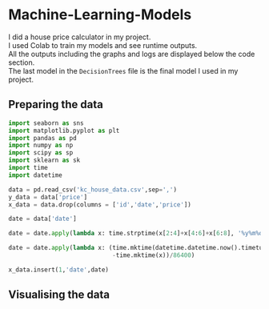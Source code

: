 # Machine-Learning-Models
I did a house price calculator in my project.<br>
I used Colab to train my models and see runtime outputs.<br>
All the outputs including the graphs and logs are displayed below the code section.<br>
The last model in the `DecisionTrees` file is the final model I used in my project.<br>

## Preparing the data
```python
import seaborn as sns
import matplotlib.pyplot as plt
import pandas as pd
import numpy as np
import scipy as sp
import sklearn as sk
import time
import datetime

data = pd.read_csv('kc_house_data.csv',sep=',')
y_data = data['price']
x_data = data.drop(columns = ['id','date','price'])

date = data['date']

date = date.apply(lambda x: time.strptime(x[2:4]+x[4:6]+x[6:8], '%y%m%d'))

date = date.apply(lambda x: (time.mktime(datetime.datetime.now().timetuple())
                             -time.mktime(x))/86400)

x_data.insert(1,'date',date)
```
## Visualising the data
